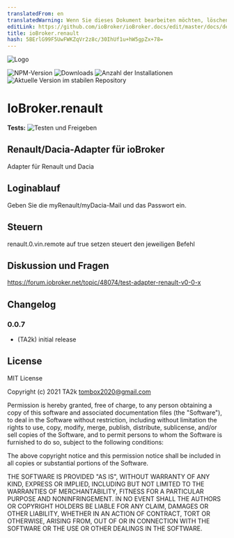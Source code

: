 ```yaml
---
translatedFrom: en
translatedWarning: Wenn Sie dieses Dokument bearbeiten möchten, löschen Sie bitte das Feld "translationsFrom". Andernfalls wird dieses Dokument automatisch erneut übersetzt
editLink: https://github.com/ioBroker/ioBroker.docs/edit/master/docs/de/adapterref/iobroker.renault/README.md
title: ioBroker.renault
hash: 5BErlG99F5UwFWKZqVr2z8c/30IhUf1u+hW5gpZx+78=
---
```

![Logo](../../../en/adapterref/iobroker.renault/admin/renault.png)

![NPM-Version](https://img.shields.io/npm/v/iobroker.renault.svg)
![Downloads](https://img.shields.io/npm/dm/iobroker.renault.svg)
![Anzahl der Installationen](https://iobroker.live/badges/renault-installed.svg)
![Aktuelle Version im stabilen Repository](https://iobroker.live/badges/renault-stable.svg)

# IoBroker.renault
**Tests:** ![Testen und Freigeben](https://github.com/TA2k/ioBroker.renault/workflows/Test%20and%20Release/badge.svg)

## Renault/Dacia-Adapter für ioBroker
Adapter für Renault und Dacia

## Loginablauf
Geben Sie die myRenault/myDacia-Mail und das Passwort ein.

## Steuern
renault.0.vin.remote auf true setzen steuert den jeweiligen Befehl

## Diskussion und Fragen
<https://forum.iobroker.net/topic/48074/test-adapter-renault-v0-0-x>

## Changelog

### 0.0.7

- (TA2k) initial release

## License

MIT License

Copyright (c) 2021 TA2k <tombox2020@gmail.com>

Permission is hereby granted, free of charge, to any person obtaining a copy
of this software and associated documentation files (the "Software"), to deal
in the Software without restriction, including without limitation the rights
to use, copy, modify, merge, publish, distribute, sublicense, and/or sell
copies of the Software, and to permit persons to whom the Software is
furnished to do so, subject to the following conditions:

The above copyright notice and this permission notice shall be included in all
copies or substantial portions of the Software.

THE SOFTWARE IS PROVIDED "AS IS", WITHOUT WARRANTY OF ANY KIND, EXPRESS OR
IMPLIED, INCLUDING BUT NOT LIMITED TO THE WARRANTIES OF MERCHANTABILITY,
FITNESS FOR A PARTICULAR PURPOSE AND NONINFRINGEMENT. IN NO EVENT SHALL THE
AUTHORS OR COPYRIGHT HOLDERS BE LIABLE FOR ANY CLAIM, DAMAGES OR OTHER
LIABILITY, WHETHER IN AN ACTION OF CONTRACT, TORT OR OTHERWISE, ARISING FROM,
OUT OF OR IN CONNECTION WITH THE SOFTWARE OR THE USE OR OTHER DEALINGS IN THE
SOFTWARE.